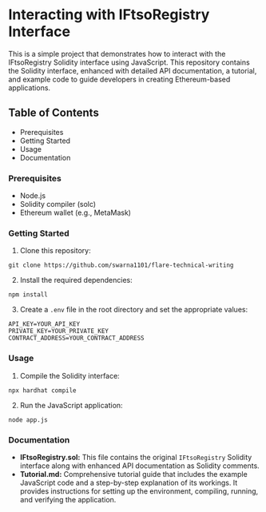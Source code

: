 # Interacting with IFtsoRegistry Interface

This is a simple project that demonstrates how to interact with the IFtsoRegistry Solidity interface using JavaScript. This repository contains the Solidity interface, enhanced with detailed API documentation, a tutorial, and example code to guide developers in creating Ethereum-based applications.

## Table of Contents

* Prerequisites
* Getting Started
* Usage
* Documentation

### Prerequisites

* Node.js
* Solidity compiler (solc)
* Ethereum wallet (e.g., MetaMask)

### Getting Started

1. Clone this repository:

``` 
git clone https://github.com/swarna1101/flare-technical-writing
```

2. Install the required dependencies:

```
npm install
```

3. Create a `.env` file in the root directory and set the appropriate values:

``` 
API_KEY=YOUR_API_KEY
PRIVATE_KEY=YOUR_PRIVATE_KEY
CONTRACT_ADDRESS=YOUR_CONTRACT_ADDRESS
```

### Usage

1. Compile the Solidity interface:

``` 
npx hardhat compile
```

2. Run the JavaScript application:

``` 
node app.js
```

### Documentation
* **IFtsoRegistry.sol:** This file contains the original `IFtsoRegistry` Solidity interface along with enhanced API documentation as Solidity comments.
* **Tutorial.md:** Comprehensive tutorial guide that includes the example JavaScript code and a step-by-step explanation of its workings. It provides instructions for setting up the environment, compiling, running, and verifying the application.




